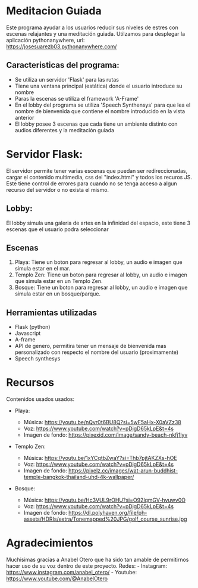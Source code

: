 # Meditacion Guiada
Este programa ayudar a los usuarios reducir sus niveles de estres con escenas relajantes y una meditación guiada. Utilzamos para desplegar la aplicación pythonanywhere, url: https://josesuarezb03.pythonanywhere.com/

## Caracteristicas del programa:
* Se utiliza un servidor 'Flask' para las rutas
* Tiene una ventana principal (estática) donde el usuario introduce su nombre
* Paras la escenas se utiliza el framework 'A-Frame'
* En el lobby del programa se utiliza 'Speech Synthensys' para que lea el nombre de bienvenida que contiene el nombre introducido en la vista anterior
* El lobby posee 3 escenas que cada tiene un ambiente distinto con audios diferentes y la meditación guiada

# Servidor Flask:
El servidor permite tener varias escenas que puedan ser redireccionadas, cargar el contenido multimedia, css del "index.html" y todos los recuros JS. Este tiene control de errores para cuando no se tenga acceso a algun recurso del servidor o no exista el mismo.

## Lobby:
El lobby simula una galeria de artes en la infinidad del espacio, este tiene 3 escenas que el usuario podra seleccionar

## Escenas
1. Playa: Tiene un boton para regresar al lobby, un audio e imagen que simula estar en el mar.
2. Templo Zen: Tiene un boton para regresar al lobby, un audio e imagen que simula estar en un Templo Zen.
3. Bosque: Tiene un boton para regresar al lobby, un audio e imagen que simula estar en un bosque/parque.

## Herramientas utilizadas
* Flask (python)
* Javascript
* A-frame
* API de genero, permitira tener un mensaje de bienvenida mas personalizado con respecto el nombre del usuario (proximamente)
* Speech synthesys

# Recursos

Contenidos usados usados:

 - Playa:
    - Música: https://youtu.be/nQvr0t6BU8Q?si=5wF5aHx-X0aVZz38
    - Voz: https://www.youtube.com/watch?v=pDigD65kLpE&t=4s
    - Imagen de fondo: https://pixexid.com/image/sandy-beach-nkfj1lyv

 - Templo Zen:
    - Música: https://youtu.be/1xYCqtbZwaY?si=Thb7pjtAKZXs-hOE
    - Voz: https://www.youtube.com/watch?v=pDigD65kLpE&t=4s
    - Imagen de fondo: https://pixelz.cc/images/wat-arun-buddhist-temple-bangkok-thailand-uhd-4k-wallpaper/

 - Bosque:
    - Música: https://youtu.be/Hc3VUL9rOHU?si=O92lqmGV-hvuwv0O
    - Voz: https://www.youtube.com/watch?v=pDigD65kLpE&t=4s
    - Imagen de fondo: https://dl.polyhaven.org/file/ph-assets/HDRIs/extra/Tonemapped%20JPG/golf_course_sunrise.jpg

# Agradecimientos

Muchisimas gracias a Anabel Otero que ha sido tan amable de permitirnos hacer uso de su voz dentro de este proyecto.
    Redes:
     - Instagram: https://www.instagram.com/anabel_otero/
     - Youtube: https://www.youtube.com/@AnabelOtero
